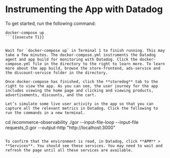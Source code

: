 # Instrumenting the App with Datadog

To get started, run the following command:

```
docker-compose up
```{{execute T1}}


Wait for `docker-compose up` in Terminal 1 to finish running. This may take a few minutes. The docker-compose.yml instruments the Datadog agent and app build for monitoring with Datadog. Click the docker-compose.yml file in the directory to the right to learn more. To learn more about the app build, browse the store-frontend, ads-service and the discount-service folder in the directory. 

Once docker-compose has finished, click the **storedog** tab to the right to view the app. As you can see, the user journey for the app includes viewing the home page and clicking and viewing products, advertisements, discounts, and the cart.

Let’s simulate some live user activity in the app so that you can capture all the relevant metrics in Datadog. Click the following to run the commands in a new terminal.

```
cd /ecommerce-observability
./gor --input-file-loop --input-file requests_0.gor --output-http "http://localhost:3000"
```{{execute T2}}

To confirm that the environment is read, in Datadog, click **APM** > **Services**. You should see these services. You may need to wait and refresh the page until all these services are available.